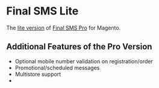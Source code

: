 # Final SMS Lite
The [lite version](https://www.magentocommerce.com/magento-connect/final-sms-lite-the-leading-sms-solution-for-magento.html) of [Final SMS Pro](http://www.zypo.com/final-sms-pro-for-magento/) for Magento.

## Additional Features of the Pro Version

- Optional mobile number validation on registration/order
- Promotional/scheduled messages
- Multistore support
- 
